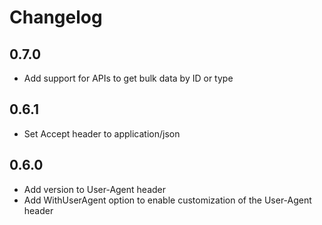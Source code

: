 # Changelog

## 0.7.0
* Add support for APIs to get bulk data by ID or type

## 0.6.1
* Set Accept header to application/json

## 0.6.0
* Add version to User-Agent header
* Add WithUserAgent option to enable customization of the User-Agent header

